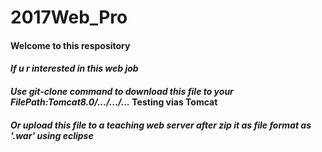 # 2017Web_Pro
#### Welcome to this respository
#### *If u r interested in this web job*
#### *Use git-clone command to download this file to your FilePath:Tomcat8.0/.../.../...* Testing vias Tomcat
#### *Or upload this file to a teaching web server after zip it as file format as '.war' using eclipse*
